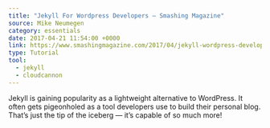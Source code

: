 ```yaml
---
title: "Jekyll For Wordpress Developers – Smashing Magazine"
source: Mike Neumegen
category: essentials
date: 2017-04-21 11:54:00 +0000
link: https://www.smashingmagazine.com/2017/04/jekyll-wordpress-developers/
type: Tutorial
tool:
  - jekyll
  - cloudcannon
---
```

Jekyll is gaining popularity as a lightweight alternative to WordPress. It often gets pigeonholed as a tool developers use to build their personal blog. That’s just the tip of the iceberg — it’s capable of so much more!

